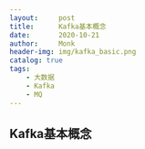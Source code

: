 ```yaml
---
layout:     post
title:      Kafka基本概念
date:       2020-10-21
author:     Monk
header-img: img/kafka_basic.png
catalog: true
tags:
    - 大数据
    - Kafka
    - MQ
---
```

## Kafka基本概念
